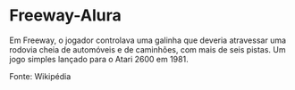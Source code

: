 # Freeway-Alura
Em Freeway, o jogador controlava uma galinha que deveria atravessar uma rodovia cheia de automóveis e de caminhões, com mais de seis pistas. Um jogo simples lançado para o Atari 2600 em 1981. 

Fonte: Wikipédia
